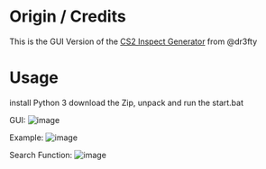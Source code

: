 # Origin / Credits
This is the GUI Version of the [CS2 Inspect Generator](https://github.com/dr3fty/cs2-inspect-gen) from @dr3fty

# Usage
install Python 3
download the Zip, unpack and run the start.bat

GUI:
![image](https://github.com/MeckeDev/cs2-inspect-gui/assets/43956685/7861280c-242e-485c-9e11-8572a123fd6b)


Example:
![image](https://github.com/MeckeDev/cs2-inspect-gui/assets/43956685/e0872a06-9bfc-4072-9783-0774bb7fd22e)


Search Function:
![image](https://github.com/MeckeDev/cs2-inspect-gui/assets/43956685/e42c08cc-4b70-4acf-825c-fec7843972eb)
